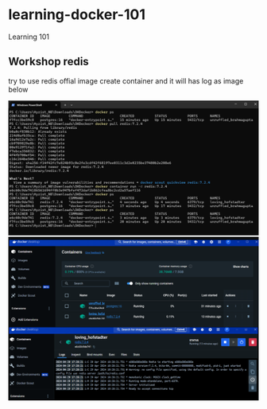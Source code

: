 # learning-docker-101
Learning 101

## Workshop redis

try to use redis offial image create container and it will has log as image below

![alt text](redis.png)
![alt text](redis2.png)
